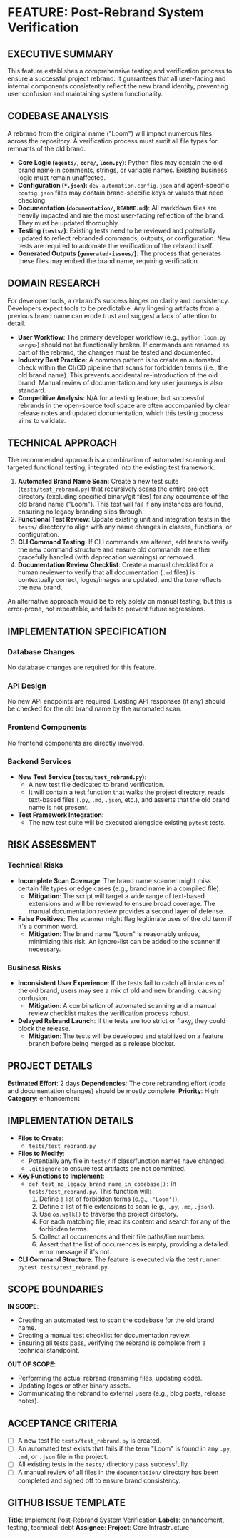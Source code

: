 # FEATURE: Post-Rebrand System Verification

## EXECUTIVE SUMMARY
This feature establishes a comprehensive testing and verification process to ensure a successful project rebrand. It guarantees that all user-facing and internal components consistently reflect the new brand identity, preventing user confusion and maintaining system functionality.

## CODEBASE ANALYSIS
A rebrand from the original name ("Loom") will impact numerous files across the repository. A verification process must audit all file types for remnants of the old brand.
- **Core Logic (`agents/`, `core/`, `loom.py`)**: Python files may contain the old brand name in comments, strings, or variable names. Existing business logic must remain unaffected.
- **Configuration (`*.json`)**: `dev-automation.config.json` and agent-specific `config.json` files may contain brand-specific keys or values that need checking.
- **Documentation (`documentation/`, `README.md`)**: All markdown files are heavily impacted and are the most user-facing reflection of the brand. They must be updated thoroughly.
- **Testing (`tests/`)**: Existing tests need to be reviewed and potentially updated to reflect rebranded commands, outputs, or configuration. New tests are required to automate the verification of the rebrand itself.
- **Generated Outputs (`generated-issues/`)**: The process that generates these files may embed the brand name, requiring verification.

## DOMAIN RESEARCH
For developer tools, a rebrand's success hinges on clarity and consistency. Developers expect tools to be predictable. Any lingering artifacts from a previous brand name can erode trust and suggest a lack of attention to detail.
- **User Workflow**: The primary developer workflow (e.g., `python loom.py <args>`) should not be functionally broken. If commands are renamed as part of the rebrand, the changes must be tested and documented.
- **Industry Best Practice**: A common pattern is to create an automated check within the CI/CD pipeline that scans for forbidden terms (i.e., the old brand name). This prevents accidental re-introduction of the old brand. Manual review of documentation and key user journeys is also standard.
- **Competitive Analysis**: N/A for a testing feature, but successful rebrands in the open-source tool space are often accompanied by clear release notes and updated documentation, which this testing process aims to validate.

## TECHNICAL APPROACH
The recommended approach is a combination of automated scanning and targeted functional testing, integrated into the existing test framework.
1.  **Automated Brand Name Scan**: Create a new test suite (`tests/test_rebrand.py`) that recursively scans the entire project directory (excluding specified binary/git files) for any occurrence of the old brand name ("Loom"). This test will fail if any instances are found, ensuring no legacy branding slips through.
2.  **Functional Test Review**: Update existing unit and integration tests in the `tests/` directory to align with any name changes in classes, functions, or configuration.
3.  **CLI Command Testing**: If CLI commands are altered, add tests to verify the new command structure and ensure old commands are either gracefully handled (with deprecation warnings) or removed.
4.  **Documentation Review Checklist**: Create a manual checklist for a human reviewer to verify that all documentation (`.md` files) is contextually correct, logos/images are updated, and the tone reflects the new brand.

An alternative approach would be to rely solely on manual testing, but this is error-prone, not repeatable, and fails to prevent future regressions.

## IMPLEMENTATION SPECIFICATION
### Database Changes
No database changes are required for this feature.

### API Design
No new API endpoints are required. Existing API responses (if any) should be checked for the old brand name by the automated scan.

### Frontend Components
No frontend components are directly involved.

### Backend Services
- **New Test Service (`tests/test_rebrand.py`)**:
    - A new test file dedicated to brand verification.
    - It will contain a test function that walks the project directory, reads text-based files (`.py`, `.md`, `.json`, etc.), and asserts that the old brand name is not present.
- **Test Framework Integration**:
    - The new test suite will be executed alongside existing `pytest` tests.

## RISK ASSESSMENT
### Technical Risks
- **Incomplete Scan Coverage**: The brand name scanner might miss certain file types or edge cases (e.g., brand name in a compiled file).
  - **Mitigation**: The script will target a wide range of text-based extensions and will be reviewed to ensure broad coverage. The manual documentation review provides a second layer of defense.
- **False Positives**: The scanner might flag legitimate uses of the old term if it's a common word.
  - **Mitigation**: The brand name "Loom" is reasonably unique, minimizing this risk. An ignore-list can be added to the scanner if necessary.

### Business Risks
- **Inconsistent User Experience**: If the tests fail to catch all instances of the old brand, users may see a mix of old and new branding, causing confusion.
  - **Mitigation**: A combination of automated scanning and a manual review checklist makes the verification process robust.
- **Delayed Rebrand Launch**: If the tests are too strict or flaky, they could block the release.
  - **Mitigation**: The tests will be developed and stabilized on a feature branch before being merged as a release blocker.

## PROJECT DETAILS
**Estimated Effort**: 2 days
**Dependencies**: The core rebranding effort (code and documentation changes) should be mostly complete.
**Priority**: High
**Category**: enhancement

## IMPLEMENTATION DETAILS
- **Files to Create**:
    - `tests/test_rebrand.py`
- **Files to Modify**:
    - Potentially any file in `tests/` if class/function names have changed.
    - `.gitignore` to ensure test artifacts are not committed.
- **Key Functions to Implement**:
    - `def test_no_legacy_brand_name_in_codebase():` in `tests/test_rebrand.py`. This function will:
        1. Define a list of forbidden terms (e.g., `['Loom']`).
        2. Define a list of file extensions to scan (e.g., `.py`, `.md`, `.json`).
        3. Use `os.walk()` to traverse the project directory.
        4. For each matching file, read its content and search for any of the forbidden terms.
        5. Collect all occurrences and their file paths/line numbers.
        6. Assert that the list of occurrences is empty, providing a detailed error message if it's not.
- **CLI Command Structure**: The feature is executed via the test runner: `pytest tests/test_rebrand.py`

## SCOPE BOUNDARIES
**IN SCOPE**:
- Creating an automated test to scan the codebase for the old brand name.
- Creating a manual test checklist for documentation review.
- Ensuring all tests pass, verifying the rebrand is complete from a technical standpoint.

**OUT OF SCOPE**:
- Performing the actual rebrand (renaming files, updating code).
- Updating logos or other binary assets.
- Communicating the rebrand to external users (e.g., blog posts, release notes).

## ACCEPTANCE CRITERIA
- [ ] A new test file `tests/test_rebrand.py` is created.
- [ ] An automated test exists that fails if the term "Loom" is found in any `.py`, `.md`, or `.json` file in the project.
- [ ] All existing tests in the `tests/` directory pass successfully.
- [ ] A manual review of all files in the `documentation/` directory has been completed and signed off to ensure brand consistency.

## GITHUB ISSUE TEMPLATE
**Title**: Implement Post-Rebrand System Verification
**Labels**: enhancement, testing, technical-debt
**Assignee**:
**Project**: Core Infrastructure
